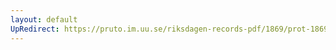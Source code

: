 ```yaml
---
layout: default
UpRedirect: https://pruto.im.uu.se/riksdagen-records-pdf/1869/prot-1869--ak--426/prot-1869--ak--426_028.pdf
---
```

